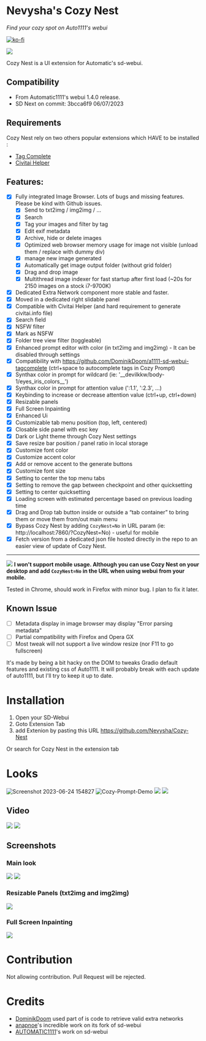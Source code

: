 # Nevysha's Cozy Nest

_Find your cozy spot on Auto1111's webui_

[![ko-fi](https://ko-fi.com/img/githubbutton_sm.svg)](https://ko-fi.com/G2G2L55CD)

![](https://nevysha.art/wp-content/uploads/2023/01/nevy-icon-1-256-round.png)

Cozy Nest is a UI extension for Automatic's sd-webui.

## Compatibility

- From Automatic1111's webui 1.4.0 release.
- SD Next on commit: 3bcca6f9 06/07/2023

## Requirements
Cozy Nest rely on two others popular extensions which HAVE to be installed : 
 - [Tag Complete](https://github.com/DominikDoom/a1111-sd-webui-tagcomplete)
 - [Civitai Helper](https://github.com/butaixianran/Stable-Diffusion-Webui-Civitai-Helper)

## Features:
- [x]  Fully integrated Image Browser. Lots of bugs and missing features. Please be kind with Github issues.
   - [x]  Send to txt2img / img2img / …
   - [x]  Search
   - [x]  Tag your images and filter by tag
   - [x]  Edit exif metadata
   - [x]  Archive, hide or delete images
   - [x]  Optimized web browser memory usage for image not visible (unload them / replace with dummy div)
   - [x]  manage new image generated
   - [x]  Automatically get image output folder (without grid folder)
   - [x]  Drag and drop image
   - [x]  Multithread image indexer for fast startup after first load (~20s for 2150 images on a stock i7-9700K)
- [x]  Dedicated Extra Network component more stable and faster.
  - [x]  Moved in a dedicated right slidable panel 
  - [x]  Compatible with Civitai Helper (and hard requirement to generate civitai.info file)
  - [x]  Search field
  - [x]  NSFW filter
  - [x]  Mark as NSFW
  - [x]  Folder tree view filter (toggleable)
- [x]  Enhanced prompt editor with color (in txt2img and img2img) - It can be disabled through settings
  - [x]  Compatibility with https://github.com/DominikDoom/a1111-sd-webui-tagcomplete (ctrl+space to autocomplete tags in Cozy Prompt)
  - [x]  Synthax color in prompt for wildcard (ie: '\_\_devilkkw/body-1/eyes_iris_colors\_\_')
  - [x]  Synthax color in prompt for attention value (':1.1', ':2.3', ...)
  - [x]  Keybinding to increase or decrease attention value (ctrl+up, ctrl+down)
- [x]  Resizable panels
- [x]  Full Screen Inpainting
- [x]  Enhanced Ui
  - [x]  Customizable tab menu position (top, left, centered)
  - [x]  Closable side panel with esc key
  - [x]  Dark or Light theme through Cozy Nest settings
  - [x]  Save resize bar position / panel ratio in local storage
  - [x]  Customize font color  
  - [x]  Customize accent color
  - [x]  Add or remove accent to the generate buttons
  - [x]  Customize font size
  - [x]  Setting to center the top menu tabs
  - [x]  Setting to remove the gap between checkpoint and other quicksetting
  - [x]  Setting to center quicksetting
  - [x]  Loading screen with estimated percentage based on previous loading time
  - [x]  Drag and Drop tab button inside or outside a “tab container” to bring them or move them from/out main menu
- [x]  Bypass Cozy Nest by adding `CozyNest=No` in URL param (ie: http://localhost:7860/?CozyNest=No) - useful for mobile
- [x]  Fetch version from a dedicated json file hosted directly in the repo to an easier view of update of Cozy Nest.

<hr>

![](https://placehold.co/15x15/f03c15/f03c15.png) **I won't support mobile usage. Although you can use Cozy Nest on your desktop and add `CozyNest=No` in the URL when using webui from your mobile.**

Tested in Chrome, should work in Firefox with minor bug. I plan to fix it later.

## Known Issue

- [ ]  Metadata display in image browser may display "Error parsing metadata"
- [ ]  Partial compatibility with Firefox and Opera GX
- [ ]  Most tweak will not support a live window resize (nor F11 to go fullscreen)

It's made by being a bit hacky on the DOM to tweaks Gradio default features and existing css of Auto1111. It will probably break with each update of auto1111, but I'll try to keep it up to date.


# Installation
1) Open your SD-Webui
2) Goto Extension Tab
3) add Extenion by pasting this URL
   https://github.com/Nevysha/Cozy-Nest

Or search for Cozy Nest in the extension tab 

# Looks

![Screenshot 2023-06-24 154827](https://github.com/Nevysha/Cozy-Nest/assets/122687716/7db13230-6a27-4f16-98fd-3df84e83c8ff)
![Cozy-Prompt-Demo](https://github.com/Nevysha/Cozy-Nest/assets/122687716/af97707e-d686-45bf-a28d-08584a2a067c)
![](https://github.com/Nevysha/Cozy-Nest/blob/main/screenshots/chrome-capture-2023-4-2%20(1).png?raw=true)
![](https://github.com/Nevysha/Cozy-Nest/blob/main/screenshots/Screenshot%202023-05-03%20100850.png?raw=true)

## Video
![](https://github.com/Nevysha/Cozy-Nest/blob/main/screenshots/chrome-capture-2023-4-1.gif?raw=true)
![](https://github.com/Nevysha/Cozy-Nest/blob/main/screenshots/chrome-capture-2023-4-2.gif?raw=true)

## Screenshots

### Main look
![](https://github.com/Nevysha/Cozy-Nest/blob/main/screenshots/chrome-capture-2023-4-1.png?raw=true)
![](https://github.com/Nevysha/Cozy-Nest/blob/main/screenshots/chrome-capture-2023-4-1%20(1).png?raw=true)

### Resizable Panels (txt2img and img2img)
![](https://github.com/Nevysha/Cozy-Nest/blob/main/screenshots/chrome-capture-2023-4-2.png?raw=true)

### Full Screen Inpainting
![](https://github.com/Nevysha/Cozy-Nest/blob/main/screenshots/chrome-capture-2023-4-1%20(3).png?raw=true)


# Contribution

Not allowing contribution. Pull Request will be rejected.

# Credits
* [DominikDoom](https://github.com/DominikDoom/a1111-sd-webui-tagcomplete) used part of is code to retrieve valid extra networks
* [anapnoe](https://github.com/anapnoe/stable-diffusion-webui-ux)'s incredible work on its fork of sd-webui
* [AUTOMATIC1111](https://github.com/AUTOMATIC1111/stable-diffusion-webui)'s work on sd-webui
